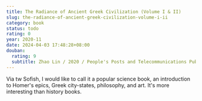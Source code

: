 ```yaml
---
title: The Radiance of Ancient Greek Civilization (Volume I & II)
slug: the-radiance-of-ancient-greek-civilization-volume-i-ii
category: book
status: todo
rating: 0
year: 2020-11
date: 2024-04-03 17:48:28+08:00
douban:
  rating: 9
  subtitle: Zhao Lin / 2020 / People's Posts and Telecommunications Publishing House
---
```


Via tw Sofish, I would like to call it a popular science book, an introduction to Homer's epics, Greek city-states, philosophy, and art. It's more interesting than history books.

